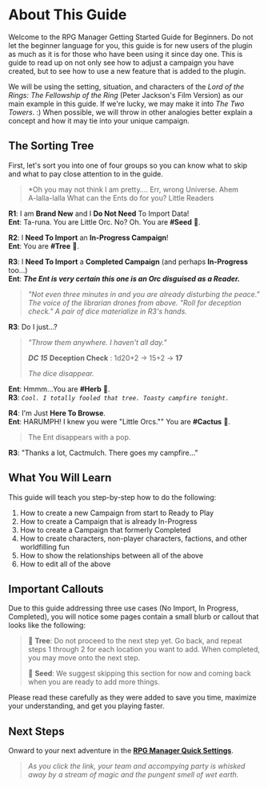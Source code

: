 # About This Guide

Welcome to the RPG Manager Getting Started Guide for Beginners. Do not let the beginner language for you, this guide is for new users of the plugin as much as it is for those who have been using it since day one. This is guide to read up on not only see how to adjust a campaign you have created, but to see how to use a new feature that is added to the plugin.

We will be using the setting, situation, and characters of the *Lord of the Rings: The Fellowship of the Ring* (Peter Jackson's Film Version) as our main example in this guide. If we're lucky, we may make it into *The Two Towers*. :) When possible, we will throw in other analogies better explain a concept and how it may tie into your unique campaign.

## The Sorting Tree

First, let's sort you into one of four groups so you can know what to skip and what to pay close attention to in the guide.

> *Oh you may not think I am pretty…. Err, wrong Universe. Ahem  
>A-lalla-lalla What can the Ents do for you? Little Readers

**R1**: I am __Brand New__ and I __Do Not Need__ To Import Data!  
**Ent**: Ta-runa. You are Little Orc. No? Oh. You are __#Seed__ 🌱.

**R2**: I __Need To Import__ an __In-Progress Campaign__!  
**Ent**: You are __#Tree__ 🌲.

**R3**: I __Need To Import__ a __Completed Campaign__ (and perhaps __In-Progress__ too…)  
**Ent**: *__The Ent is very certain this one is an Orc disguised as a Reader.__*

> *"Not even three minutes in and you are already disturbing the peace." The voice of the librarian drones from above. "Roll for deception check." A pair of dice materialize in R3's hands.*

**R3**: Do I just…?

>*"Throw them anywhere. I haven't all day."*
>
> *__DC 15__* __Deception Check__ : 1d20+2 -> 15+2 -> __17__  
>
>*The dice disappear.*

**Ent**: Hmmm…You are __#Herb__ 🌿.  
**R3**: *`Cool. I totally fooled that tree. Toasty campfire tonight.`*

**R4**: I'm Just __Here To Browse__.  
**Ent**: HARUMPH! I knew you were "Little Orcs."" You are __#Cactus__ 🌵.

> The Ent disappears with a pop.

**R3**: "Thanks a lot, Cactmulch. There goes my campfire…"

## What You Will Learn

This guide will teach you step-by-step how to do the following:

1. How to create a new Campaign from start to Ready to Play
2. How to create a Campaign that is already In-Progress
3. How to create a Campaign that formerly Completed
4. How to create characters, non-player characters, factions, and other worldfilling fun
5. How to show the relationships between all of the above
6. How to edit all of the above

## Important Callouts

Due to this guide addressing three use cases (No Import, In Progress, Completed), you will notice some pages contain a small blurb or callout that looks like the following:

>🌲 __Tree__: Do not proceed to the next step yet. Go back, and repeat steps 1 through 2 for each location you want to add. When completed, you may move onto the next step.
>
> 🌱 __Seed__: We suggest skipping this section for now and coming back when you are ready to add more things.

Please read these carefully as they were added to save you time, maximize your understanding, and get you playing faster.

## Next Steps

Onward to your next adventure in the [**RPG Manager Quick Settings**](RPG-Manager-Quick-Settings.md).

> *As you click the link, your team and accompying party is whisked away by a stream of magic and the pungent smell of wet earth.*
